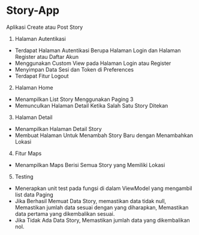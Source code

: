 # Story-App
Aplikasi Create atau Post Story

1. Halaman Autentikasi
- Terdapat Halaman Autentikasi Berupa Halaman Login dan Halaman Register atau Daftar Akun <br>
- Menggunakan Custom View pada Halaman Login atau Register<br>
- Menyimpan Data Sesi dan Token di Preferences<br>
- Terdapat Fitur Logout<br>


2. Halaman Home
- Menampilkan List Story Menggunakan Paging 3
- Memunculkan Halaman Detail Ketika Salah Satu Story Ditekan


3. Halaman Detail
- Menampilkan Halaman Detail Story
- Membuat Halaman Untuk Menambah Story Baru dengan Menambahkan Lokasi


4. Fitur Maps
- Menampilkan Maps Berisi Semua Story yang Memiliki Lokasi


5. Testing
- Menerapkan unit test pada fungsi di dalam ViewModel yang mengambil list data Paging
- Jika Berhasil Memuat Data Story, memastikan data tidak null, Memastikan jumlah data sesuai dengan yang diharapkan, Memastikan data pertama yang dikembalikan sesuai.
- Jika Tidak Ada Data Story, Memastikan jumlah data yang dikembalikan nol.
 
